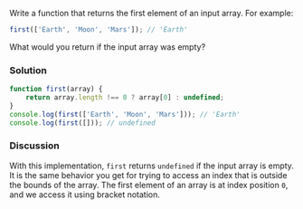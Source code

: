 Write a function that returns the first element of an input array. For example:

```JavaScript
first(['Earth', 'Moon', 'Mars']); // 'Earth'
```

What would you return if the input array was empty?

### Solution
```JavaScript
function first(array) {
    return array.length !== 0 ? array[0] : undefined;
}
console.log(first(['Earth', 'Moon', 'Mars'])); // 'Earth'
console.log(first([])); // undefined
```

### Discussion
With this implementation, `first` returns `undefined` if the input array is empty. It is the same behavior you get for trying to access an index that is outside the bounds of the array.
The first element of an array is at index position `0`, and we access it using bracket notation.

